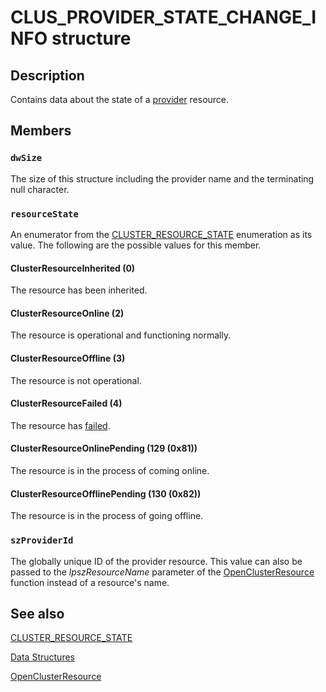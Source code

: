 # CLUS_PROVIDER_STATE_CHANGE_INFO structure

## Description

Contains data about the state of a [provider](https://learn.microsoft.com/previous-versions/windows/desktop/mscs/p-gly) resource.

## Members

### `dwSize`

The size of this structure including the provider name and the terminating null character.

### `resourceState`

An enumerator from the [CLUSTER_RESOURCE_STATE](https://learn.microsoft.com/previous-versions/windows/desktop/api/clusapi/ne-clusapi-cluster_resource_state) enumeration as its value. The following are the possible values for this member.

#### ClusterResourceInherited (0)

The resource has been inherited.

#### ClusterResourceOnline (2)

The resource is operational and functioning normally.

#### ClusterResourceOffline (3)

The resource is not operational.

#### ClusterResourceFailed (4)

The resource has [failed](https://learn.microsoft.com/previous-versions/windows/desktop/mscs/f-gly).

#### ClusterResourceOnlinePending (129 (0x81))

The resource is in the process of coming online.

#### ClusterResourceOfflinePending (130 (0x82))

The resource is in the process of going offline.

### `szProviderId`

The globally unique ID of the provider resource. This value can also be passed to the *lpszResourceName* parameter of the [OpenClusterResource](https://learn.microsoft.com/windows/desktop/api/clusapi/nf-clusapi-openclusterresource) function instead of a resource's name.

## See also

[CLUSTER_RESOURCE_STATE](https://learn.microsoft.com/previous-versions/windows/desktop/api/clusapi/ne-clusapi-cluster_resource_state)

[Data Structures](https://learn.microsoft.com/previous-versions/windows/desktop/mscs/data-structures)

[OpenClusterResource](https://learn.microsoft.com/windows/desktop/api/clusapi/nf-clusapi-openclusterresource)